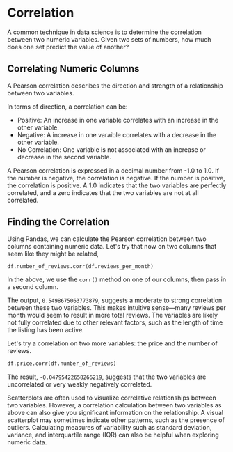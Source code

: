 
# Correlation

A common technique in data science is to determine the correlation between two numeric variables. Given two sets of numbers, how much does one set predict the value of another?

## Correlating Numeric Columns

A Pearson correlation describes the direction and strength of a relationship between two variables. 

In terms of direction, a correlation can be:

- Positive: An increase in one variable correlates with an increase in the other variable.
- Negative: A increase in one varaible correlates with a decrease in the other variable.
- No Correlation: One variable is not associated with an increase or decrease in the second variable.

A Pearson correlation is expressed in a decimal number from -1.0 to 1.0. If the number is negative, the correlation is negative. If the number is positive, the correlation is positive. A 1.0 indicates that the two variables are perfectly correlated, and a zero indicates that the two variables are not at all correlated.

## Finding the Correlation

Using Pandas, we can calculate the Pearson correlation between two columns containing numeric data. Let's try that now on two columns that seem like they might be related, 

```python
df.number_of_reviews.corr(df.reviews_per_month)
```

In the above, we use the `corr()` method on one of our columns, then pass in a second column.

The output, `0.5498675063773879`, suggests a moderate to strong correlation between these two variables. This makes intuitive sense—many reviews per month would seem to result in more total reviews. The variables are likely not fully correlated due to other relevant factors, such as the length of time the listing has been active.

Let's try a correlation on two more variables: the price and the number of reviews.

```python
df.price.corr(df.number_of_reviews)
```

The result, `-0.04795422658266219`, suggests that the two variables are uncorrelated or very weakly negatively correlated.

Scatterplots are often used to visualize correlative relationships between two variables. However, a correlation calculation between two variables as above can also give you significant information on the relationship. A visual scatterplot may sometimes indicate other patterns, such as the presence of outliers. Calculating measures of variability such as standard deviation, variance, and interquartile range (IQR) can also be helpful when exploring numeric data. 

